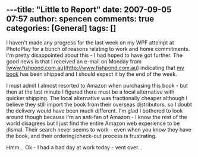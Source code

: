 ---title: "Little to Report"
date: 2007-09-05 07:57
author: spencen
comments: true
categories: [General]
tags: []
---
I haven't made any progress for the last week on my WPF attempt at PhotoPlay for a bunch of reasons relating to work and home commitments. I'm pretty disappointed about this - I had hoped to have got further. The good news is that I received an e-mail on Monday from [www.fishpond.com.au](http://www.fishpond.com.au) indicating that <a href="http://blog.spencen.com/2007/08/28/wpf-book.aspx" target="_blank">my book</a> has been shipped and I should expect it by the end of the week.
 

I must admit I almost resorted to Amazon when purchasing this book - but then at the last minute I figured there must be a local alternative with quicker shipping. The local alternative was fractionally cheaper although I believe they still import the book from their overseas distributors, so I doubt the delivery would have been much different. I'm glad I bothered to look around though because I'm an anti-fan of Amazon - I know the rest of the world disagrees but I just find the entire Amazon web experience to be dismal. Their search never seems to work - even when you know they have the book, and their ordering/check-out process is frustrating. 
 

Hmm... Ok - I had a bad day at work today - vent over...


